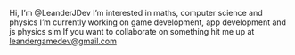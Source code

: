 Hi, I’m @LeanderJDev
I’m interested in maths, computer science and physics
I’m currently working on game development, app development and js physics sim
If you want to collaborate on something hit me up at leandergamedev@gmail.com 
